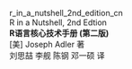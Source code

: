 

r_in_a_nutshell_2nd_edition_cn  
R in a Nutshell, 2nd Edtion  
**R语言核心技术手册 (第二版)**  
[美] Joseph Adler 著  
刘思喆  李舰  陈钢  邓一硕  译  










